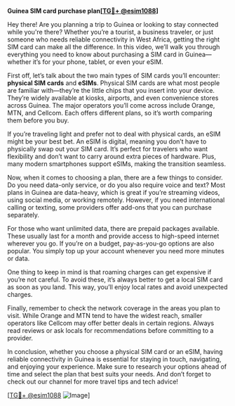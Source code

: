 **Guinea SIM card purchase plan[[TG💪+ @esim1088](https://t.me/s/esim1088)]**

Hey there! Are you planning a trip to Guinea or looking to stay connected while you're there? Whether you’re a tourist, a business traveler, or just someone who needs reliable connectivity in West Africa, getting the right SIM card can make all the difference. In this video, we’ll walk you through everything you need to know about purchasing a SIM card in Guinea—whether it’s for your phone, tablet, or even your eSIM.

First off, let’s talk about the two main types of SIM cards you’ll encounter: **physical SIM cards** and **eSIMs**. Physical SIM cards are what most people are familiar with—they’re the little chips that you insert into your device. They’re widely available at kiosks, airports, and even convenience stores across Guinea. The major operators you’ll come across include Orange, MTN, and Cellcom. Each offers different plans, so it’s worth comparing them before you buy.

If you’re traveling light and prefer not to deal with physical cards, an eSIM might be your best bet. An eSIM is digital, meaning you don’t have to physically swap out your SIM card. It’s perfect for travelers who want flexibility and don’t want to carry around extra pieces of hardware. Plus, many modern smartphones support eSIMs, making the transition seamless.

Now, when it comes to choosing a plan, there are a few things to consider. Do you need data-only service, or do you also require voice and text? Most plans in Guinea are data-heavy, which is great if you’re streaming videos, using social media, or working remotely. However, if you need international calling or texting, some providers offer add-ons that you can purchase separately.

For those who want unlimited data, there are prepaid packages available. These usually last for a month and provide access to high-speed internet wherever you go. If you’re on a budget, pay-as-you-go options are also popular. You simply top up your account whenever you need more minutes or data.

One thing to keep in mind is that roaming charges can get expensive if you’re not careful. To avoid these, it’s always better to get a local SIM card as soon as you land. This way, you’ll enjoy local rates and avoid unexpected charges.

Finally, remember to check the network coverage in the areas you plan to visit. While Orange and MTN tend to have the widest reach, smaller operators like Cellcom may offer better deals in certain regions. Always read reviews or ask locals for recommendations before committing to a provider.

In conclusion, whether you choose a physical SIM card or an eSIM, having reliable connectivity in Guinea is essential for staying in touch, navigating, and enjoying your experience. Make sure to research your options ahead of time and select the plan that best suits your needs. And don’t forget to check out our channel for more travel tips and tech advice!

[[TG💪+ @esim1088](https://t.me/s/esim1088) ![Image](https://i.postimg.cc/Y0z9fWf4/image.png)]